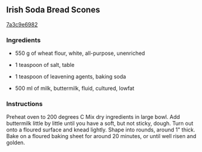 ## Irish Soda Bread Scones

[7a3c9e6982](http://www.food.com/recipe/irish-soda-bread-scones-405752)

### Ingredients

 - 550 g of wheat flour, white, all-purpose, unenriched

 - 1 teaspoon of salt, table

 - 1 teaspoon of leavening agents, baking soda

 - 500 ml of milk, buttermilk, fluid, cultured, lowfat

### Instructions

Preheat oven to 200 degrees C Mix dry ingredients in large bowl. Add buttermilk little by little until you have a soft, but not sticky, dough. Turn out onto a floured surface and knead lightly. Shape into rounds, around 1" thick. Bake on a floured baking sheet for around 20 minutes, or until well risen and golden.
